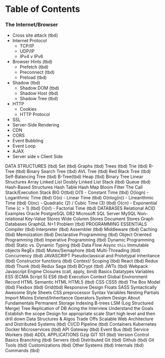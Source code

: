 # Table of Contents

### The Internet/Browser
* Cross site attack (tbd)
* Internet Protocol
  * TCP/IP
  * UDP/IP
  * IPv4 v IPv6
* Browser Hints (tbd)
  * Prefetch (tbd)
  * Preconnect (tbd)
  * Preload (tbd)
* Shadow (tbd)
  * Shadow DOM (tbd)
  * Shadow Host (tbd)
  * Shadow Tree (tbd)
* HTTP
  * Cookies
  * HTTP Protocol
* SSL
* Server-Side Rendering
* CDN
* CORS
* Event Bubbling
* Event Loop
* AJAX
* Server side v Client Side

DATA STRUCTURES (tbd)
Set (tbd)
Graphs (tbd)
Trees (tbd)
Trie (tbd)
R-Tree (tbd)
Binary Search Tree  (tbd)
AVL Tree (tbd)
Red Black Tree (tbd)
Self-Balancing Tree (tbd)
B-Tree(tbd)
Heap (tbd)
Binary Tree
Linear Structures
Array
Linked List
Doubly Linked List
Stack (tbd)
Queue (tbd)
Hash-Based Structures
Hash Table
Hash Map
Bloom Filter
The Call Stack/Execution Stack
BIG O(tbd)
O(1) - Constant Time (tbd)
O(logn) - Logarithmic Time (tbd)
O(n) - Linear Time (tbd)
O(nlog(n)) - Linearithmic Time (tbd)
O(nc) - Quadratic (2) / Cubic Time (3) (tbd)
O(cn) - Exponential Time (c > 1) (tbd)
O(n!) - Factorial Time (tbd)
DATABASES
Relational
ACID
Examples
Oracle
PostgreSQL
DB2
Microsoft SQL Server
MySQL
Non-relational
Key-Value Stores
Wide Column Stores
Document Stores
Graph Databases
GraphQL
N+1 Problem (tbd)
PROGRAMMING ESSENTIALS
Compiler (tbd)
Interpreter (tbd)
Assembler (tbd)
Middleware (tbd)
Caching (tbd)
Memoization (tbd)
Declarative Programming (tbd)
Object Oriented Programming (tbd)
Imperative Programming (tbd)
Dynamic Programming (tbd)
Static vs. Dynamic Typing (tbd)
Data Flow
Async
`this`
Immutable objects
RegEx (tbd)
Mutex/Semaphore (tbd)
Multi-Threading (tbd)
Concurrency (tbd)
JAVASCRIPT
Pseudoclassical and Prototypal inheritance (tbd)
Constructor functions (tbd)
Context/ Scoping (tbd)
React (tbd)
Redux (tbd)
Thunk (tbd)
Redux Saga (tbd)
BCrypt (tbd)
JWTs  (tbd)
Webpack
Javascript Engine
Closures (call, apply, bind)
Basics
Datatypes
Variables
ES5 (ECMA Script 5)
ES6 (tbd)
Execution Context
Global Environment Record
HTML
Semantic HTML
HTML5 (tbd)
CSS
CSS5 (tbd)
The Box Model (tbd)
Flexbox (tbd)
Grid(tbd)
Responsive Design
Floats
SASS
Syntactically Awesome Style Sheets
CSS preprocessor
Syntax
Variables
Nesting
Partials
Import
Mixins
Extend/Inheritance
Operators
System Design
About
Fundamentals
Permanent Storage
Indexing
B-trees
LSM (Log Structured Merge) Tree
Replication of DB
Acing the Interview
Understand the Goals
Establish the scope
Design for appropriate scale
Start high level and then drill down
Data Structures & Algos
Trade Offs
Scalable Web Architecture and Distributed Systems (tbd)
CI/CD Pipeline (tbd)
Containers
Kubernetes
Docker
Microservices (tbd)
API Gateway (tbd)
Event Bus (tbd)
Service Workers (tbd)
ADDL APPLICATIONS
Gzip
GIT 101 (tbd)
Version Control
Basics
Branching (tbd)
Servers (tbd)
Distributed Git (tbd)
Github (tbd)
Git Tools (tbd)
Customizations (tbd)
Other Systems (tbd)
Internals (tbd)
Commands (tbd)
